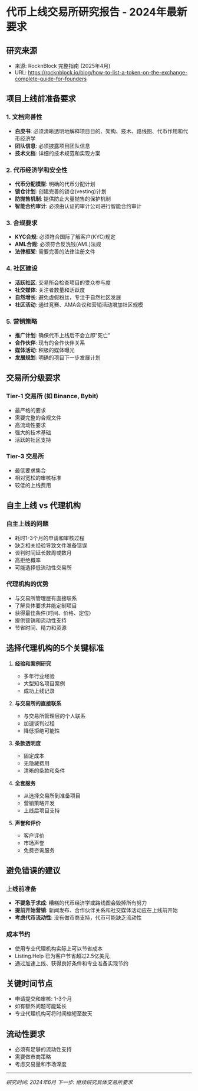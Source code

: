 # 代币上线交易所研究报告 - 2024年最新要求

## 研究来源
- 来源: RocknBlock 完整指南 (2025年4月)
- URL: https://rocknblock.io/blog/how-to-list-a-token-on-the-exchange-complete-guide-for-founders

## 项目上线前准备要求

### 1. 文档完善性
- **白皮书**: 必须清晰透明地解释项目目的、架构、技术、路线图、代币作用和代币经济学
- **团队信息**: 必须披露项目团队信息
- **技术文档**: 详细的技术规范和实现方案

### 2. 代币经济学和安全性
- **代币分配模型**: 明确的代币分配计划
- **锁仓计划**: 创建完善的锁仓(vesting)计划
- **防抛售机制**: 提供防止大量抛售的保护机制
- **智能合约审计**: 必须由认证的审计公司进行智能合约审计

### 3. 合规要求
- **KYC合规**: 必须符合国际了解客户(KYC)规定
- **AML合规**: 必须符合反洗钱(AML)法规
- **法律框架**: 需要完善的法律注册文件

### 4. 社区建设
- **活跃社区**: 交易所会检查项目的受众参与度
- **社交媒体**: 关注者数量和活跃度
- **自然增长**: 避免虚假粉丝，专注于自然社区发展
- **社区活动**: 通过竞赛、AMA会议和营销活动增加社区规模

### 5. 营销策略
- **推广计划**: 确保代币上线后不会立即"死亡"
- **合作伙伴**: 现有的合作伙伴关系
- **媒体活动**: 积极的媒体曝光
- **发展规划**: 明确的项目下一步发展计划

## 交易所分级要求

### Tier-1 交易所 (如 Binance, Bybit)
- 最严格的要求
- 需要完整的合规文件
- 高流动性要求
- 强大的技术基础
- 活跃的社区支持

### Tier-3 交易所
- 最低要求集合
- 相对宽松的审核标准
- 较低的上线费用

## 自主上线 vs 代理机构

### 自主上线的问题
- 耗时1-3个月的申请和审核过程
- 缺乏相关经验导致文件准备错误
- 谈判时间延长数周或数月
- 高拒绝概率
- 可能选择低流动性交易所

### 代理机构的优势
- 与交易所管理层有直接联系
- 了解具体要求并能定制项目
- 获得最佳条件(时间、价格、定位)
- 提供营销和流动性支持
- 节省时间、精力和资源

## 选择代理机构的5个关键标准

1. **经验和案例研究**
   - 多年行业经验
   - 大型知名项目案例
   - 成功上线记录

2. **与交易所的直接联系**
   - 与交易所管理层的个人联系
   - 加速谈判过程
   - 降低拒绝可能性

3. **条款透明度**
   - 固定成本
   - 无隐藏费用
   - 清晰的条款和条件

4. **全套服务**
   - 从选择交易所到准备项目
   - 营销策略开发
   - 上线后项目支持

5. **声誉和评价**
   - 客户评价
   - 市场声誉
   - 免费咨询服务

## 避免错误的建议

### 上线前准备
- **不要急于求成**: 糟糕的代币经济学或路线图会毁掉所有努力
- **提前开始营销**: 新闻发布、合作伙伴关系和社交媒体活动应在上线前开始
- **考虑代币流动性**: 没有做市商支持，代币可能缺乏流动性

### 成本节约
- 使用专业代理机构实际上可以节省成本
- Listing.Help 已为客户节省超过2.5亿美元
- 通过加速上线、获得良好条件和专业准备实现节约

## 关键时间节点
- 申请提交和审核: 1-3个月
- 如有额外问题可能延长
- 专业代理机构可将时间缩短至数天

## 流动性要求
- 必须有足够的流动性支持
- 需要做市商策略
- 考虑交易量和市场深度

---
*研究时间: 2024年6月*
*下一步: 继续研究具体交易所要求*

